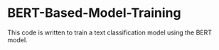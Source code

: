 # BERT-Based-Model-Training
This code is written to train a text classification model using the BERT model.
